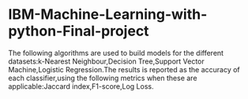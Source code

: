 # IBM-Machine-Learning-with-python-Final-project

The following algorithms are used to build models for the different datasets:k-Nearest Neighbour,Decision Tree,Support Vector Machine,Logistic Regression.The results is reported as the accuracy of each classifier,using the following metrics when these are applicable:Jaccard index,F1-score,Log Loss.
